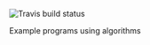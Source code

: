 ![Travis build status](https://travis-ci.com/codehelp/algorithms.svg?branch=master)

Example programs using algorithms
